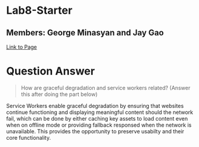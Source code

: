 # Lab8-Starter
## Members: George Minasyan and Jay Gao

[Link to Page](https://invertedvoice.github.io/Lab8_Starter/)

# Question Answer
> How are graceful degradation and service workers related? (Answer this after doing the part below) <br>

Service Workers enable graceful degradation by ensuring that websites continue functioning and displaying meaningful content should the network fail, which can be done by either caching key assets to load content even when on offline mode or providing fallback responsed when the network is unavailable. This provides the opportunity to preserve usabilty and their core functionality. 
